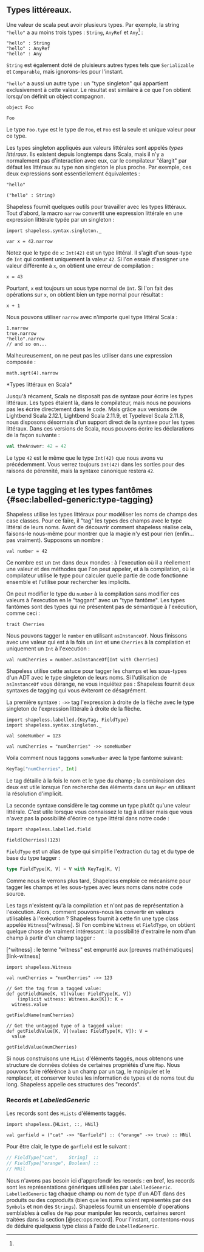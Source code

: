 ## Types littéreaux.

Une valeur de scala peut avoir plusieurs types.
Par exemple, la string `"hello"` a au moins trois types :
`String`, `AnyRef` et `Any`[^multiple-inheritance] :

```tut:book
"hello" : String
"hello" : AnyRef
"hello" : Any
```

[^multiple-inheritance]:
`String` est également doté de pluisieurs autres types tels que 
`Serializable` et `Comparable`, mais ignorons-les pour l'instant.

`"hello"` a aussi un autre type :
un  "type singleton" qui appartient exclusivement à cette valeur.
Le résultat est similaire à ce que l'on obtient
lorsqu'on définit un object compagnon.

```tut:book:silent
object Foo
```

```tut:book
Foo
```

Le type `Foo.type` est le type de `Foo`,
et `Foo` est la seule et unique valeur pour ce type.

Les types singleton appliqués aux valeurs littérales sont appelés *types littéraux*.
Ils existent depuis longtemps dans Scala,
mais il n'y a normalement pas d'interaction avec eux, car le compilateur "élargit" par défaut les littéraux au type non singleton le plus proche.
Par exemple, ces deux expressions sont essentiellement équivalentes :


```tut:book
"hello"

("hello" : String)
```

Shapeless fournit quelques outils pour travailler avec les types littéraux.
Tout d'abord, la macro `narrow` convertit 
une expression littérale en une expression littérale typée par un singleton :


```tut:book:silent
import shapeless.syntax.singleton._
```

```tut:book
var x = 42.narrow
```

Notez que le type de `x`: `Int(42)` est un type littéral.
Il s'agit d'un sous-type de `Int` qui contient uniquement la valeur `42`.
Si l'on essaie d'assigner une valeur différente à `x`,
on obtient une erreur de compilation :

```tut:book:fail
x = 43
```

Pourtant, `x` est toujours un sous type normal de `Int`.
Si l'on fait des opérations sur `x`, on obtient bien un type normal pour résultat :

```tut:book
x + 1
```

Nous pouvons utiliser `narrow` avec n'importe quel type littéral Scala :

```tut:book
1.narrow
true.narrow
"hello".narrow
// and so on...
```

Malheureusement, on ne peut pas les utiliser dans une expression composée :

```tut:book:fail
math.sqrt(4).narrow
```

<div class="callout callout-info">
*Types littéraux en Scala*

Jusqu'à récament, Scala ne disposait pas de syntaxe pour écrire les types littéraux.
Les types étaient là, dans le compilateur, mais nous ne pouvions pas les écrire directement dans le code.
Mais grâce aux versions de Lightbend Scala 2.12.1, Lightbend Scala 2.11.9,
et Typelevel Scala 2.11.8, nous disposons désormais d'un support direct de la syntaxe pour les types littéraux.
Dans ces versions de Scala, nous pouvons écrire les déclarations de la façon suivante :

```scala
val theAnswer: 42 = 42
```
Le type `42` est le même que le type `Int(42)` que nous avons vu précédemment.
Vous verrez toujours `Int(42)` dans les sorties pour des raisons de pérennité,
mais la syntaxe canonique restera `42`.

</div>

## Le type tagging et les types fantômes {#sec:labelled-generic:type-tagging}

Shapeless utilise les types littéraux pour modéliser les noms de champs des case classes.
Pour ce faire, il "tag" les types des champs avec le type littéral de leurs noms.
Avant de découvrir comment shapeless réalise cela, faisons-le nous-même pour montrer que la magie n'y est pour rien
(enfin... pas vraiment).
Supposons un nombre :

```tut:book:silent
val number = 42
```
Ce nombre est un `Int` dans deux mondes :
à l'execution où il a réellement une valeur
et des méthodes que l'on peut appeler,
et à la compilation, où le compilateur utilise 
le type pour calculer quelle partie 
de code fonctionne ensemble 
et l'utilise pour rechercher les implicits.

On peut modifier le type du `number` à la compilation
sans modifier ces valeurs
à l'execution en le "taggant" avec un "type fantôme".
Les types fantômes sont des types qui 
ne présentent pas de sémantique à l'exécution, 
comme ceci :

```tut:book:silent
trait Cherries
```

Nous pouvons tagger le `number` en utilisant `asInstanceOf`.
Nous finissons avec une valeur qui est 
à la fois un `Int` et une `Cherries` à la compilation
et uniquement un `Int` à l'execution :

```tut:book
val numCherries = number.asInstanceOf[Int with Cherries]
```

Shapeless utilise cette astuce pour tagger les champs et les sous-types d'un ADT 
avec le type singleton de leurs noms.
Si l'utilisation de `asInstanceOf`
vous dérange, ne vous inquiétez pas :
Shapeless fournit deux syntaxes de 
tagging qui vous éviteront ce désagrément.


La première syntaxe :  `->>`
tag l'expression à droite de la flèche avec 
le type singleton de l'expression littérale à droite de la flèche.


```tut:book:silent
import shapeless.labelled.{KeyTag, FieldType}
import shapeless.syntax.singleton._

val someNumber = 123
```

```tut:book
val numCherries = "numCherries" ->> someNumber
```

Voila comment nous taggons `someNumber`
avec la type fantome suivant:


```scala
KeyTag["numCherries", Int]
```

Le tag détaille à la fois le nom et le type du champ ;
la combinaison des deux est utile lorsque 
l'on recherche des éléments dans un `Repr` en 
utilisant la résolution d'implicit.

La seconde syntaxe considère le tag comme un type plutôt qu'une valeur littérale.
C'est utile lorsque vous connaissez le tag à utiliser 
mais que vous n'avez pas la possibilité 
d'écrire ce type littéral dans notre code : 

```tut:book:silent
import shapeless.labelled.field
```

```tut:book
field[Cherries](123)
```

`FieldType` est un alias de type qui simplifie 
l'extraction du tag et du type de base du type tagger :

```scala
type FieldType[K, V] = V with KeyTag[K, V]
```

Comme nous le verrons plus tard,
Shapeless emploie ce mécanisme pour tagger 
les champs et les sous-types avec 
leurs noms dans notre code source.


Les tags n'existent qu'à la compilation 
et n'ont pas de représentation à l'exécution.
Alors, comment pouvons-nous les convertir en valeurs utilisables à l'exécution ?
Shapeless fournit à cette fin une type class appelée `Witness`[^witness].
Si l'on combine `Witness` et `FieldType`, 
on obtient quelque chose de vraiment intéressant :
la possibilité d'extraire le nom d'un champ à partir d'un champ tagger :

[^witness] : le terme "witness" est emprunté aux [preuves mathématiques][link-witness]


```tut:book:silent
import shapeless.Witness
```

```tut:book
val numCherries = "numCherries" ->> 123
```

```tut:book:silent
// Get the tag from a tagged value:
def getFieldName[K, V](value: FieldType[K, V])
    (implicit witness: Witness.Aux[K]): K =
  witness.value
```

```tut:book
getFieldName(numCherries)
```

```tut:book:silent
// Get the untagged type of a tagged value:
def getFieldValue[K, V](value: FieldType[K, V]): V =
  value
```

```tut:book
getFieldValue(numCherries)
```

Si nous construisons une `HList` d'éléments taggés,
nous obtenons une structure de données dotées de certaines propriétés d'une `Map`.
Nous pouvons faire référénce à un champ par un tag, le manipuler et le remplacer,
et conserver toutes les information de types et de noms tout du long.
Shapeless appelle ces structures des "records".

### Records et *LabelledGeneric*

Les records sont des `HLists` d'éléments taggés.

```tut:book:silent
import shapeless.{HList, ::, HNil}
```

```tut:book
val garfield = ("cat" ->> "Garfield") :: ("orange" ->> true) :: HNil
```

Pour être clair, le type de `garfield` est le suivant :

```scala
// FieldType["cat",    String]  ::
// FieldType["orange", Boolean] ::
// HNil
```

Nous n'avons pas besoin ici d'approfondir les records :
en bref, les records sont les représentations génériques utilisées par `LabelledGeneric`.
`LabelledGeneric` tag chaque champ ou nom de type d'un ADT dans des produits ou des coproduits
(bien que les noms soient représentés par des `Symbols` et non des `Strings`).
Shapeless fournit un ensemble d'operations semblables à celles de `Map` pour manipuler les records,
certaines seront traitées dans la section [@sec:ops:record].
Pour l'instant, contentons-nous de déduire quelquess type class à l'aide de  `LabelledGeneric`.

